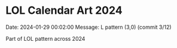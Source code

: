 # LOL Calendar Art 2024

Date: 2024-01-29 00:02:00
Message: L pattern (3,0) (commit 3/12)

Part of LOL pattern across 2024

